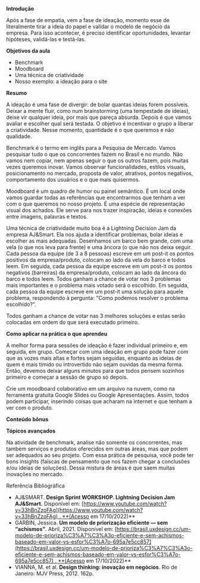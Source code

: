 

**Introdução**

Após a fase de empatia, vem a fase de ideação, momento esse de literalmente tirar a ideia do papel e validar o modelo de negócio da empresa. Para isso acontecer, é preciso identificar oportunidades, levantar hipóteses, validá-las e testá-las.

**Objetivos da aula**

- Benchmark
- Moodboard
- Uma técnica de criatividade
- Nosso exemplo: a ideação para o site

**Resumo**

A ideação é uma fase de divergir: de bolar quantas ideias forem possíveis. Deixar a mente fluir, como num brainstorming (uma tempestade de ideias), deixe vir qualquer ideia, por mais que pareça absurda. Depois é que vamos avaliar e escolher qual será testada. O objetivo é incentivar o grupo a liberar a criatividade. Nesse momento, quantidade é o que queremos e não qualidade.

Benchmark é o termo em inglês para a Pesquisa de Mercado. Vamos pesquisar tudo o que os concorrentes fazem no Brasil e no mundo. Não vamos nem copiar, nem apenas seguir o que os outros fazem, pois muitas vezes queremos inovar. Vamos observar funcionalidades, estilos visuais, posicionamento no mercado, proposta de valor, atrativos, pontos negativos, comportamento dos usuários e o que mais quisermos.

Moodboard é um quadro de humor ou painel semântico. É um local onde vamos guardar todas as referências que encontrarmos que tenham a ver com o que queremos no nosso projeto. É uma espécie de representação visual dos achados. Ele serve para nos trazer inspiração, ideias e conexões entre imagens, palavras e textos.

Uma técnica de criatividade muito boa é a Lightning Decision Jam da empresa AJ&Smart. Ela nos ajuda a identificar problemas, bolar ideias e escolher as mais adequadas. Desenhamos um barco bem grande, com uma vela (o que nos leva para frente) e uma âncora (o que não nos deixa seguir. Cada pessoa da equipe (de 3 a 8 pessoas) escreve em um post-it os pontos positivos da empresa/produto, colocam ao lado da vela do barco e todos leem. Em seguida, cada pessoa da equipe escreve em um post-it os pontos negativos (barreiras) da empresa/produto, colocam ao lado da âncora do barco e todos leem. Todos ganham a chance de votar nos 3 problemas mais importantes e o problema mais votado será o escolhido. Em seguida, cada pessoa da equipe escreve em um post-it uma solução para aquele problema, respondendo à pergunta: "Como podemos resolver o problema escolhido?”.

Todos ganham a chance de votar nas 3 melhores soluções e estas serão colocadas em ordem do que será executado primeiro.

**Como aplicar na prática o que aprendeu**

A melhor forma para sessões de ideação é fazer individual primeiro e, em seguida, em grupo. Começar com uma ideação em grupo pode fazer com que as vozes mais altas e fortes sejam seguidas, enquanto as ideias de quem é mais tímido ou introvertido não sejam ouvidas da mesma forma. Então, devemos deixar alguns minutos para que todos pensem sozinhos primeiro e começar a sessão de grupo só depois.

Crie um moodboard colaborativo em um arquivo na nuvem, como na ferramenta gratuita Google Slides ou Google Apresentações. Assim, todos podem participar, inserindo coisas que acharam na internet e que tenham a ver com o produto.

**Conteúdo bônus**

**Tópicos avançados**

Na atividade de benchmark, analise não somente os concorrentes, mas também serviços e produtos oferecidos em outras áreas, mas que podem ser adequados ao seu projeto. Com essa prática de pesquisa, você pode ter bons insights (faíscas de pensamento que nos fazem chegar a conclusões e/ou ideias de soluções). Dessa mistura de áreas é que saem muitas inovações no mercado.

Referência Bibliográfica

- AJ&SMART. **Design Sprint WORKSHOP. Lightning Decision Jam AJ&Smart.** Disponível em: [https://www.youtube.com/watch?v=33hBnZzoFAg](https://www.youtube.com/watch?v=33hBnZzoFAg) . **(Acesso em 17/10/2022)**
- GARBIN, Jessica. **Um modelo de priorização eficiente — sem “achismos”**. Abril, 2021. Disponível em: [https://brasil.uxdesign.cc/um-modelo-de-prioriza%C3%A7%C3%A3o-eficiente-e-sem-achismos-baseado-em-valor-vs-esfor%C3%A7o-695a7e5cc857](https://brasil.uxdesign.cc/um-modelo-de-prioriza%C3%A7%C3%A3o-eficiente-e-sem-achismos-baseado-em-valor-vs-esfor%C3%A7o-695a7e5cc857) . **(Acesso em 17/10/2022)**
- VIANNA, M. et al. **Design thinking: inovação em negócios**. Rio de Janeiro: MJV Press, 2012. 162p.